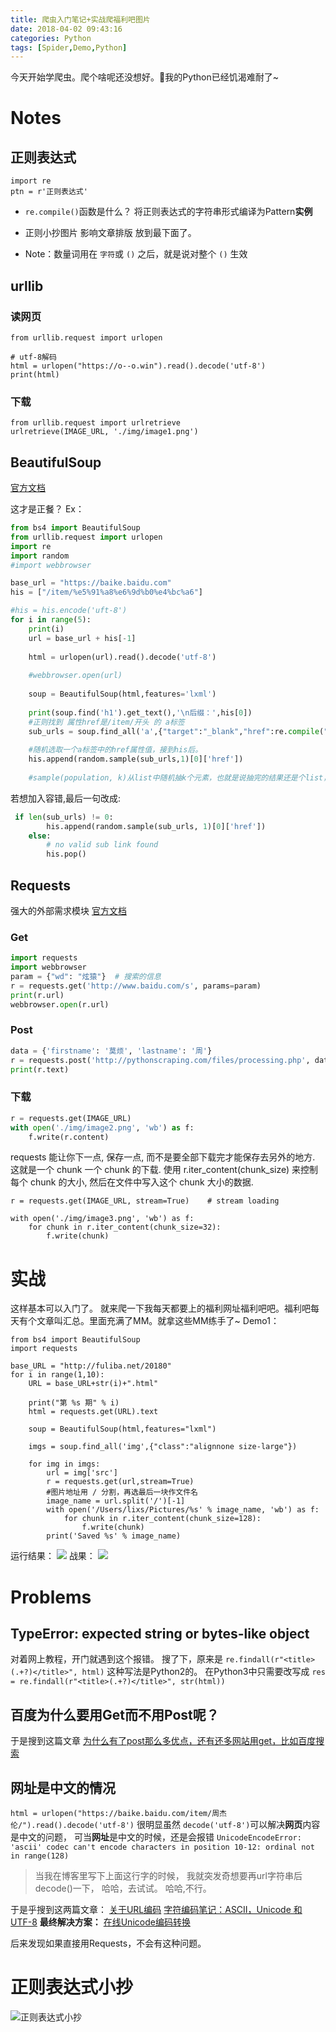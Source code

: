 ```yaml
---
title: 爬虫入门笔记+实战爬福利吧图片
date: 2018-04-02 09:43:16
categories: Python
tags: [Spider,Demo,Python]
---
```


今天开始学爬虫。爬个啥呢还没想好。🤭我的Python已经饥渴难耐了~

<!---more--->
# Notes

## 正则表达式

```
import re
ptn = r'正则表达式'
```

- `re.compile()`函数是什么？
将正则表达式的字符串形式编译为Pattern**实例**

- 正则小抄图片 影响文章排版 放到最下面了。
- Note：数量词用在 `字符`或 `()` 之后，就是说对整个 `()` 生效

## urllib
### 读网页

```
from urllib.request import urlopen

# utf-8解码
html = urlopen("https://o--o.win").read().decode('utf-8')
print(html)
```
### 下载

```
from urllib.request import urlretrieve
urlretrieve(IMAGE_URL, './img/image1.png')
```

## BeautifulSoup 

[官方文档](https://www.crummy.com/software/BeautifulSoup/bs4/doc.zh/index.html)

这才是正餐？
Ex：

```python
from bs4 import BeautifulSoup
from urllib.request import urlopen
import re
import random
#import webbrowser

base_url = "https://baike.baidu.com"
his = ["/item/%e5%91%a8%e6%9d%b0%e4%bc%a6"]

#his = his.encode('uft-8')
for i in range(5):
    print(i)
    url = base_url + his[-1]
    
    html = urlopen(url).read().decode('utf-8')
    
    #webbrowser.open(url)
    
    soup = BeautifulSoup(html,features='lxml')
    
    print(soup.find('h1').get_text(),'\n后缀：',his[0])
    #正则找到 属性href是/item/开头 的 a标签
    sub_urls = soup.find_all('a',{"target":"_blank","href":re.compile("/item/")})
    
    #随机选取一个a标签中的href属性值，接到his后。
    his.append(random.sample(sub_urls,1)[0]['href'])
    
    #sample(population, k)从list中随机抽k个元素，也就是说抽完的结果还是个list，因此先跟了个[0]。
```
若想加入容错,最后一句改成:

```Python
 if len(sub_urls) != 0:
        his.append(random.sample(sub_urls, 1)[0]['href'])
    else:
        # no valid sub link found
        his.pop()
```


## Requests

强大的外部需求模块
[官方文档](http://docs.python-requests.org/zh_CN/latest/)
### Get

```Python
import requests
import webbrowser
param = {"wd": "炫猿"}  # 搜索的信息
r = requests.get('http://www.baidu.com/s', params=param)
print(r.url)
webbrowser.open(r.url)
```
### Post

```python
data = {'firstname': '莫烦', 'lastname': '周'}
r = requests.post('http://pythonscraping.com/files/processing.php', data=data)
print(r.text)
```

### 下载

```python
r = requests.get(IMAGE_URL)
with open('./img/image2.png', 'wb') as f:
    f.write(r.content)
```
 requests 能让你下一点, 保存一点, 而不是要全部下载完才能保存去另外的地方. 这就是一个 chunk 一个 chunk 的下载. 使用 r.iter_content(chunk_size) 来控制每个 chunk 的大小, 然后在文件中写入这个 chunk 大小的数据.

```
r = requests.get(IMAGE_URL, stream=True)    # stream loading

with open('./img/image3.png', 'wb') as f:
    for chunk in r.iter_content(chunk_size=32):
        f.write(chunk)
```
# 实战
这样基本可以入门了。
就来爬一下我每天都要上的福利网址福利吧吧。福利吧每天有个文章叫汇总。里面充满了MM。就拿这些MM练手了~
Demo1：

```
from bs4 import BeautifulSoup
import requests

base_URL = "http://fuliba.net/20180"
for i in range(1,10):
    URL = base_URL+str(i)+".html"
    
    print("第 %s 期" % i)
    html = requests.get(URL).text
    
    soup = BeautifulSoup(html,features="lxml")
    
    imgs = soup.find_all('img',{"class":"alignnone size-large"})
    
    for img in imgs:
        url = img['src']
        r = requests.get(url,stream=True)
        #图片地址用 / 分割，再选最后一块作文件名
        image_name = url.split('/')[-1]
        with open('/Users/lixs/Pictures/%s' % image_name, 'wb') as f:
            for chunk in r.iter_content(chunk_size=128):
                f.write(chunk)
        print('Saved %s' % image_name)
```
运行结果：
![](http://p66eruxmw.bkt.clouddn.com/15229998430539.jpg)
战果：
![](http://p66eruxmw.bkt.clouddn.com/15229999645914.jpg)


# Problems


## TypeError: expected string or bytes-like object
对着网上教程，开门就遇到这个报错。
搜了下，原来是
`re.findall(r"<title>(.+?)</title>", html)`
这种写法是Python2的。
在Python3中只需要改写成
`res = re.findall(r"<title>(.+?)</title>", str(html))`

## 百度为什么要用Get而不用Post呢？
于是搜到这篇文章
[为什么有了post那么多优点，还有还多网站用get，比如百度搜索](https://blog.csdn.net/yansong_8686/article/details/48638957)

## 网址是中文的情况

`html = urlopen("https://baike.baidu.com/item/周杰伦/").read().decode('utf-8')`
很明显虽然 `decode('utf-8')`可以解决**网页**内容是中文的问题，
可当**网址**是中文的时候，还是会报错
`UnicodeEncodeError: 'ascii' codec can't encode characters in position 10-12: ordinal not in range(128)`

> 当我在博客里写下上面这行字的时候，
> 我就突发奇想要再url字符串后decode()一下，
> 哈哈，去试试。
> 哈哈,不行。

于是乎搜到这两篇文章：
[关于URL编码](http://www.ruanyifeng.com/blog/2010/02/url_encoding.html)
[字符编码笔记：ASCII，Unicode 和 UTF-8](http://www.ruanyifeng.com/blog/2007/10/ascii_unicode_and_utf-8.html)
**最终解决方案：**
[在线Unicode编码转换](http://tool.chinaz.com/Tools/Unicode.aspx)

后来发现如果直接用Requests，不会有这种问题。


# 正则表达式小抄
![正则表达式小抄](http://p66eruxmw.bkt.clouddn.com/15226337908654.jpg)

